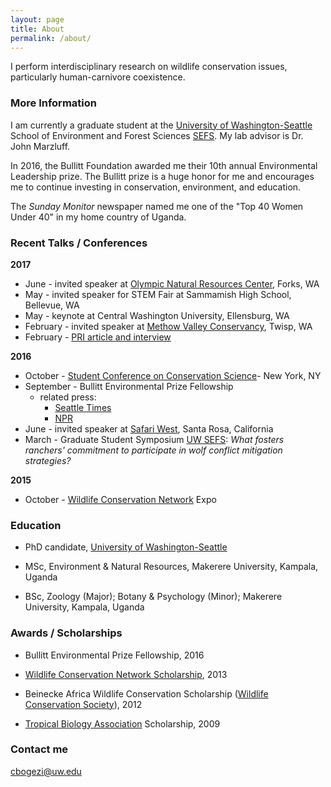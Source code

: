 ```yaml
---
layout: page
title: About
permalink: /about/
---
```


I perform interdisciplinary research on wildlife conservation issues, particularly human-carnivore coexistence.

### More Information

I am currently a graduate student at the [University of Washington-Seattle](http:/www.uw.edu) School of Environment and Forest Sciences [SEFS](http://www.cfr.washington.edu/). My lab advisor is Dr. John Marzluff.

In 2016, the Bullitt Foundation awarded me their 10th annual Environmental Leadership prize. The Bullitt prize is a huge honor for me and encourages me to continue investing in conservation, environment, and education.

The *Sunday Monitor* newspaper named me one of the "Top 40 Women Under 40" in my home country of Uganda.

### Recent Talks / Conferences
**2017**
- June - invited speaker at [Olympic Natural Resources Center](http://www.onrc.washington.edu/), Forks, WA
- May - invited speaker for STEM Fair at Sammamish High School, Bellevue, WA
- May - keynote at Central Washington University, Ellensburg, WA
- February - invited speaker at [Methow Valley Conservancy](http://www.methowarts.org/understanding-human-carnivore-interactions), Twisp, WA
- February - [PRI article and interview](https://www.pri.org/stories/2017-02-24/how-washington-ranchers-are-learning-cope-wolves-lessons-uganda)

**2016**
- October - [Student Conference on Conservation Science](http://www.amnh.org/var/ezflow_site/storage/images/sccs-ny-2016-presentation-1/2547309-1-eng-US/sccs-ny-2016-presentation-1.jpg)- New York, NY
- September - Bullitt Environmental Prize Fellowship
  - related press:
    - [Seattle Times](http://www.seattletimes.com/)
    - [NPR](http://www.npr.org)
- June - invited speaker at [Safari West](http://www.safariwest.com/), Santa Rosa, California
- March - Graduate Student Symposium [UW SEFS](http://www.cfr.washington.edu/):  *What fosters ranchers' commitment to participate in wolf conflict mitigation strategies?*

**2015**
- October - [Wildlife Conservation Network](www.wildnet.org) Expo

### Education
- PhD candidate, [University of Washington-Seattle](www.uw.edu/sefs)

- MSc, Environment & Natural Resources, Makerere University, Kampala, Uganda

- BSc, Zoology (Major); Botany & Psychology (Minor); Makerere University, Kampala, Uganda


### Awards / Scholarships
- Bullitt Environmental Prize Fellowship, 2016

- [Wildlife Conservation Network Scholarship](https://wildnet.org/what-we-do/scholarships), 2013

- Beinecke Africa Wildlife Conservation Scholarship ([Wildlife Conservation Society](http://www.wcs.org)), 2012

- [Tropical Biology Association](http://www.tropical-biology.org/) Scholarship, 2009


### Contact me
[cbogezi@uw.edu](mailto:cbogezi@uw.edu)

